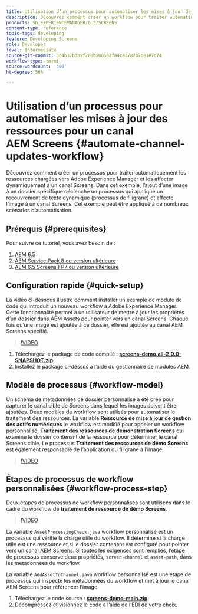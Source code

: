 ```yaml
---
title: Utilisation d’un processus pour automatiser les mises à jour des ressources pour un canal AEM Screens
description: Découvrez comment créer un workflow pour traiter automatiquement les ressources chargées dans Adobe Experience Manager et les affecter dynamiquement à un canal Screens.
products: SG_EXPERIENCEMANAGER/6.5/SCREENS
content-type: reference
topic-tags: developing
feature: Developing Screens
role: Developer
level: Intermediate
source-git-commit: 3c4b37b3b9f268b500562fa4ce3782b7be1e7d74
workflow-type: tm+mt
source-wordcount: '400'
ht-degree: 56%

---
```



# Utilisation d’un processus pour automatiser les mises à jour des ressources pour un canal AEM Screens {#automate-channel-updates-workflow}

Découvrez comment créer un processus pour traiter automatiquement les ressources chargées vers Adobe Experience Manager et les affecter dynamiquement à un canal Screens. Dans cet exemple, l’ajout d’une image à un dossier spécifique déclenche un processus qui applique un recouvrement de texte dynamique (processus de filigrane) et affecte l’image à un canal Screens. Cet exemple peut être appliqué à de nombreux scénarios d’automatisation.

## Prérequis {#prerequisites}

Pour suivre ce tutoriel, vous avez besoin de :

1. [AEM 6.5](https://experienceleague.adobe.com/en/docs/experience-manager-65)
1. [AEM Service Pack 8 ou version ultérieure](https://experienceleague.adobe.com/fr/docs/experience-manager-65/content/release-notes/release-notes)
1. [AEM 6.5 Screens FP7 ou version ultérieure](https://experienceleague.adobe.com/en/docs/experience-manager-screens/user-guide/release-notes/release-notes-fp-202103)

## Configuration rapide {#quick-setup}

La vidéo ci-dessous illustre comment installer un exemple de module de code qui introduit un nouveau workflow à Adobe Experience Manager. Cette fonctionnalité permet à un utilisateur de mettre à jour les propriétés d’un dossier dans AEM Assets pour pointer vers un canal Screens. Chaque fois qu’une image est ajoutée à ce dossier, elle est ajoutée au canal AEM Screens spécifié.

>[!VIDEO](https://video.tv.adobe.com/v/333174/?quality=12&learn=on)

1. Téléchargez le package de code compilé : **[screens-demo.all-2.0.0-SNAPSHOT.zip](./assets/screens-demo.all-2.0.0-SNAPSHOT.zip)**
1. Installez le package ci-dessus à l’aide du gestionnaire de modules AEM.

## Modèle de processus {#workflow-model}

Un schéma de métadonnées de dossier personnalisé a été créé pour capturer le canal cible de Screens dans lequel les images doivent être ajoutées. Deux modèles de workflow sont utilisés pour automatiser le traitement des ressources. La variable **Ressource de mise à jour de gestion des actifs numériques** le workflow est modifié pour appeler un workflow personnalisé, **Traitement des ressources de démonstration Screens** qui examine le dossier contenant de la ressource pour déterminer le canal Screens cible. Le processus **Traitement des ressources de démo Screens** est également responsable de l’application du filigrane à l’image.

>[!VIDEO](https://video.tv.adobe.com/v/333175/?quality=12&learn=on)

## Étapes de processus de workflow personnalisées {#workflow-process-step}

Deux étapes de processus de workflow personnalisés sont utilisées dans le cadre du workflow de **traitement de ressource de démo Screens**.

>[!VIDEO](https://video.tv.adobe.com/v/333179/?quality=12&learn=on)

La variable `AssetProcessingCheck.java` workflow personnalisé est un processus qui vérifie la charge utile du workflow. Il détermine si la charge utile est une ressource et si le dossier contenant est configuré pour pointer vers un canal AEM Screens. Si toutes les exigences sont remplies, l’étape de processus conserve deux propriétés, `screen-channel` et `asset-path`, dans les métadonnées du workflow.

La variable `AddAssetToChannel.java` workflow personnalisé est une étape de processus qui inspecte les métadonnées du workflow et met à jour le canal AEM Screens pour référencer l’image.

1. Téléchargez le code source : **[screens-demo-main.zip](./assets/screens-demo-main.zip)**
1. Décompressez et visionnez le code à l’aide de l’EDI de votre choix.

